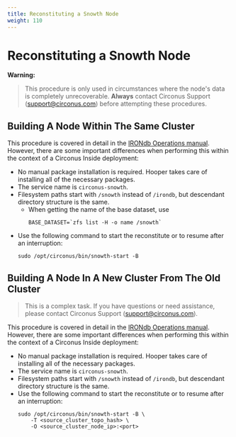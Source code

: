 ```yaml
---
title: Reconstituting a Snowth Node
weight: 110
---
```


# Reconstituting a Snowth Node

**Warning:**
>This procedure is only used in circumstances where the node's data is completely unrecoverable. **Always** contact Circonus Support (support@circonus.com) before attempting these procedures.

## Building A Node Within The Same Cluster

This procedure is covered in detail in the [IRONdb Operations
manual](/irondb/administration/rebuilding-nodes).
However, there are some important differences when performing this within the
context of a Circonus Inside deployment:
 * No manual package installation is required. Hooper takes care of installing
   all of the necessary packages.
 * The service name is `circonus-snowth`.
 * Filesystem paths start with `/snowth` instead of `/irondb`, but descendant
   directory structure is the same.
   * When getting the name of the base dataset, use
     ```
     BASE_DATASET=`zfs list -H -o name /snowth`
     ```
 * Use the following command to start the reconstitute or to resume after an
   interruption:
   ```
   sudo /opt/circonus/bin/snowth-start -B
   ```

## Building A Node In A New Cluster From The Old Cluster

> This is a complex task. If you have questions or need assistance, please
> contact Circonus Support (support@circonus.com).

This procedure is covered in detail in the [IRONdb Operations manual](/irondb/administration/migrating-clusters/).
However, there are some important differences when performing this within the
context of a Circonus Inside deployment:
 * No manual package installation is required. Hooper takes care of installing
   all of the necessary packages.
 * The service name is `circonus-snowth`.
 * Filesystem paths start with `/snowth` instead of `/irondb`, but descendant
   directory structure is the same.
 * Use the following command to start the reconstitute or to resume after an
   interruption:
   ```
   sudo /opt/circonus/bin/snowth-start -B \
       -T <source_cluster_topo_hash> \
       -O <source_cluster_node_ip>:<port>
   ```
